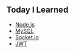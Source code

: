 ## Today I Learned 
- [Node.js](./Node.js/README.md)
- [MySQL](./MySQL/README.md)
- [Socket.io](./SOCKET.IO/README.md)
- [JWT](./JWT/README.md)